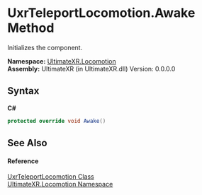 # UxrTeleportLocomotion.Awake Method 
 

Initializes the component.

**Namespace:**&nbsp;<a href="N_UltimateXR_Locomotion">UltimateXR.Locomotion</a><br />**Assembly:**&nbsp;UltimateXR (in UltimateXR.dll) Version: 0.0.0.0

## Syntax

**C#**<br />
``` C#
protected override void Awake()
```


## See Also


#### Reference
<a href="T_UltimateXR_Locomotion_UxrTeleportLocomotion">UxrTeleportLocomotion Class</a><br /><a href="N_UltimateXR_Locomotion">UltimateXR.Locomotion Namespace</a><br />